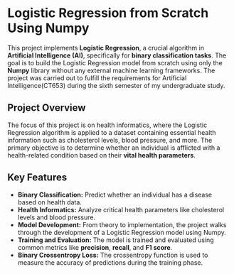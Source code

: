 # Logistic Regression from Scratch Using Numpy

This project implements **Logistic Regression**, a crucial algorithm in **Artificial Intelligence (AI)**, specifically for **binary classification tasks**. The goal is to build the Logistic Regression model from scratch using only the **Numpy** library without any external machine learning frameworks. The project was carried out to fulfill the requirements for Artificial Intelligence(CT653) during the sixth semester of my undergraduate study.

## Project Overview

The focus of this project is on health informatics, where the Logistic Regression algorithm is applied to a dataset containing essential health information such as cholesterol levels, blood pressure, and more. The primary objective is to determine whether an individual is afflicted with a health-related condition based on their **vital health parameters**.

## Key Features
- **Binary Classification:** Predict whether an individual has a disease based on health data.
- **Health Informatics:** Analyze critical health parameters like cholesterol levels and blood pressure.
- **Model Development:** From theory to implementation, the project walks through the development of a Logistic Regression model using Numpy.
- **Training and Evaluation:** The model is trained and evaluated using common metrics like **precision**, **recall**, and **F1 score**.
- **Binary Crossentropy Loss:** The crossentropy function is used to measure the accuracy of predictions during the training phase.



